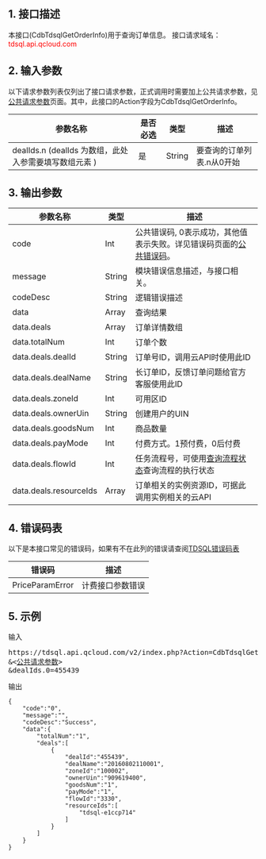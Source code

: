 ## 1. 接口描述
本接口(CdbTdsqlGetOrderInfo)用于查询订单信息。
接口请求域名：<font style='color:red'>tdsql.api.qcloud.com </font>



## 2. 输入参数
以下请求参数列表仅列出了接口请求参数，正式调用时需要加上公共请求参数，见<a href='/doc/api/309/7016' title='公共请求参数'>公共请求参数</a>页面。其中，此接口的Action字段为CdbTdsqlGetOrderInfo。

| 参数名称 | 是否必选  | 类型 | 描述 |
|---------|---------|---------|---------|
| dealIds.n (dealIds 为数组，此处入参需要填写数组元素 ) | 是 | String |  要查询的订单列表.n从0开始|


## 3. 输出参数
| 参数名称 | 类型 | 描述 |
|---------|---------|---------|
| code | Int | 公共错误码, 0表示成功，其他值表示失败。详见错误码页面的<a href='http://tcecqpoc.fsphere.cn/doc/api/309/%E9%94%99%E8%AF%AF%E7%A0%81#1.E3.80.81.E5.85.AC.E5.85.B1.E9.94.99.E8.AF.AF.E7.A0.81' title='公共错误码'>公共错误码</a>。|
| message | String | 模块错误信息描述，与接口相关。|
| codeDesc | String | 逻辑错误描述 |
| data | Array | 查询结果 |
| data.deals | Array | 订单详情数组| 
| data.totalNum | Int | 订单个数| 
| data.deals.dealId | String | 订单号ID，调用云API时使用此ID| 
| data.deals.dealName | String | 长订单ID，反馈订单问题给官方客服使用此ID| 
| data.deals.zoneId | Int | 可用区ID| 
| data.deals.ownerUin | String | 创建用户的UIN| 
| data.deals.goodsNum | Int | 商品数量| 
| data.deals.payMode | Int | 付费方式。1预付费，0后付费| 
| data.deals.flowId | Int | 任务流程号，可使用[查询流程状态](/doc/api/309/5605)查询流程的执行状态| 
| data.deals.resourceIds | Array | 订单相关的实例资源ID，可据此调用实例相关的云API| 
## 4. 错误码表

以下是本接口常见的错误码，如果有不在此列的错误请查阅[TDSQL错误码表](/doc/api/309/7150)

| 错误码 | 描述 |
|---------|---------|
| PriceParamError | 计费接口参数错误 |
## 5. 示例
输入
<pre>
https://tdsql.api.qcloud.com/v2/index.php?Action=CdbTdsqlGetOrderInfo
&<<a href="http://tcecqpoc.fsphere.cn/doc/api/229/6976">公共请求参数</a>>
&dealIds.0=455439
</pre>
输出
```
{
    "code":"0",
    "message":"",
    "codeDesc":"Success",
    "data":{
        "totalNum":"1",
        "deals":[
            {
                "dealId":"455439",
                "dealName":"20160802110001",
                "zoneId":"100002",
                "ownerUin":"909619400",
                "goodsNum":"1",
                "payMode":"1",
                "flowId":"3330",
                "resourceIds":[
                    "tdsql-e1ccp714"
                ]
            }
        ]
    }
}
```


